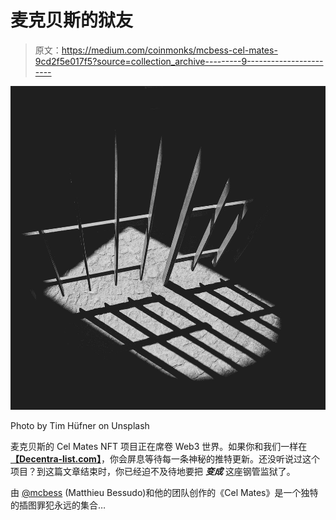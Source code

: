 # 麦克贝斯的狱友

> 原文：<https://medium.com/coinmonks/mcbess-cel-mates-9cd2f5e017f5?source=collection_archive---------9----------------------->

![](img/a9bf32602d17358a9e60b002780337e9.png)

Photo by Tim Hüfner on Unsplash

麦克贝斯的 Cel Mates NFT 项目正在席卷 Web3 世界。如果你和我们一样在[**【Decentra-list.com】**](https://www.decentra-list.com/)，你会屏息等待每一条神秘的推特更新。还没听说过这个项目？到这篇文章结束时，你已经迫不及待地要把 ***变成*** 这座钢管监狱了。

由 [@mcbess](https://twitter.com/mcbess) (Matthieu Bessudo)和他的团队创作的《Cel Mates》是一个独特的插图罪犯永远的集合…